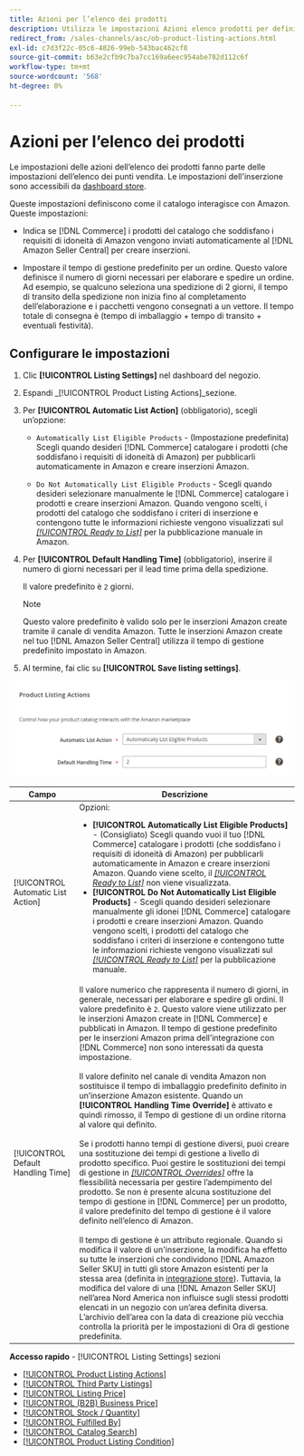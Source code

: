 ```yaml
---
title: Azioni per l’elenco dei prodotti
description: Utilizza le impostazioni Azioni elenco prodotti per definire il modo in cui il catalogo Commerce interagisce con Amazon.
redirect_from: /sales-channels/asc/ob-product-listing-actions.html
exl-id: c7d3f22c-05c6-4826-99eb-543bac462cf8
source-git-commit: b63e2cfb9c7ba7cc169a6eec954abe782d112c6f
workflow-type: tm+mt
source-wordcount: '568'
ht-degree: 0%

---
```


# Azioni per l’elenco dei prodotti

Le impostazioni delle azioni dell’elenco dei prodotti fanno parte delle impostazioni dell’elenco dei punti vendita. Le impostazioni dell&#39;inserzione sono accessibili da [dashboard store](./amazon-store-dashboard.md).

Queste impostazioni definiscono come il catalogo interagisce con Amazon. Queste impostazioni:

- Indica se [!DNL Commerce] i prodotti del catalogo che soddisfano i requisiti di idoneità di Amazon vengono inviati automaticamente al [!DNL Amazon Seller Central] per creare inserzioni.

- Impostare il tempo di gestione predefinito per un ordine. Questo valore definisce il numero di giorni necessari per elaborare e spedire un ordine. Ad esempio, se qualcuno seleziona una spedizione di 2 giorni, il tempo di transito della spedizione non inizia fino al completamento dell’elaborazione e i pacchetti vengono consegnati a un vettore. Il tempo totale di consegna è (tempo di imballaggio + tempo di transito + eventuali festività).

## Configurare le impostazioni

1. Clic **[!UICONTROL Listing Settings]** nel dashboard del negozio.

1. Espandi _[!UICONTROL Product Listing Actions]_sezione.

1. Per **[!UICONTROL Automatic List Action]** (obbligatorio), scegli un’opzione:

   - `Automatically List Eligible Products` - (Impostazione predefinita) Scegli quando desideri [!DNL Commerce] catalogare i prodotti (che soddisfano i requisiti di idoneità di Amazon) per pubblicarli automaticamente in Amazon e creare inserzioni Amazon.

   - `Do Not Automatically List Eligible Products` - Scegli quando desideri selezionare manualmente le [!DNL Commerce] catalogare i prodotti e creare inserzioni Amazon. Quando vengono scelti, i prodotti del catalogo che soddisfano i criteri di inserzione e contengono tutte le informazioni richieste vengono visualizzati sul [_[!UICONTROL Ready to List]_](./ready-to-list.md) per la pubblicazione manuale in Amazon.

1. Per **[!UICONTROL Default Handling Time]** (obbligatorio), inserire il numero di giorni necessari per il lead time prima della spedizione.

   Il valore predefinito è `2` giorni.

   >[!NOTE]
   >
   >Questo valore predefinito è valido solo per le inserzioni Amazon create tramite il canale di vendita Amazon. Tutte le inserzioni Amazon create nel tuo [!DNL Amazon Seller Central] utilizza il tempo di gestione predefinito impostato in Amazon.

1. Al termine, fai clic su **[!UICONTROL Save listing settings]**.

![Azioni per l’elenco dei prodotti](assets/amazon-product-listing-actions.png)

| Campo | Descrizione |
|--- |--- |
| [!UICONTROL Automatic List Action] | Opzioni:<ul><li>**[!UICONTROL Automatically List Eligible Products]** - (Consigliato) Scegli quando vuoi il tuo [!DNL Commerce] catalogare i prodotti (che soddisfano i requisiti di idoneità di Amazon) per pubblicarli automaticamente in Amazon e creare inserzioni Amazon. Quando viene scelto, il [_[!UICONTROL Ready to List]_](./ready-to-list.md) non viene visualizzata. </li><li>**[!UICONTROL Do Not Automatically List Eligible Products]** - Scegli quando desideri selezionare manualmente gli idonei [!DNL Commerce] catalogare i prodotti e creare inserzioni Amazon. Quando vengono scelti, i prodotti del catalogo che soddisfano i criteri di inserzione e contengono tutte le informazioni richieste vengono visualizzati sul [_[!UICONTROL Ready to List]_](./ready-to-list.md) per la pubblicazione manuale.</li></ul> |
| [!UICONTROL Default Handling Time] | Il valore numerico che rappresenta il numero di giorni, in generale, necessari per elaborare e spedire gli ordini. Il valore predefinito è `2`. Questo valore viene utilizzato per le inserzioni Amazon create in [!DNL Commerce] e pubblicati in Amazon. Il tempo di gestione predefinito per le inserzioni Amazon prima dell’integrazione con [!DNL Commerce] non sono interessati da questa impostazione.<br><br>Il valore definito nel canale di vendita Amazon non sostituisce il tempo di imballaggio predefinito definito in un’inserzione Amazon esistente. Quando un **[!UICONTROL Handling Time Override]** è attivato e quindi rimosso, il Tempo di gestione di un ordine ritorna al valore qui definito.<br><br>Se i prodotti hanno tempi di gestione diversi, puoi creare una sostituzione dei tempi di gestione a livello di prodotto specifico. Puoi gestire le sostituzioni dei tempi di gestione in [_[!UICONTROL Overrides]_](./overrides.md) offre la flessibilità necessaria per gestire l’adempimento del prodotto. Se non è presente alcuna sostituzione del tempo di gestione in [!DNL Commerce] per un prodotto, il valore predefinito del tempo di gestione è il valore definito nell’elenco di Amazon.<br><br>Il tempo di gestione è un attributo regionale. Quando si modifica il valore di un&#39;inserzione, la modifica ha effetto su tutte le inserzioni che condividono [!DNL Amazon Seller SKU] in tutti gli store Amazon esistenti per la stessa area (definita in [integrazione store](./store-integration.md)). Tuttavia, la modifica del valore di una [!DNL Amazon Seller SKU] nell’area Nord America non influisce sugli stessi prodotti elencati in un negozio con un’area definita diversa. L’archivio dell’area con la data di creazione più vecchia controlla la priorità per le impostazioni di Ora di gestione predefinita. |

**Accesso rapido** - [!UICONTROL Listing Settings] sezioni

- [[!UICONTROL Product Listing Actions]](./product-listing-actions.md)
- [[!UICONTROL Third Party Listings]](./third-party-listing-settings.md)
- [[!UICONTROL Listing Price]](./listing-price.md)
- [[!UICONTROL (B2B) Business Price]](./business-pricing.md)
- [[!UICONTROL Stock / Quantity]](./stock-quantity.md)
- [[!UICONTROL Fulfilled By]](./fulfilled-by.md)
- [[!UICONTROL Catalog Search]](./catalog-search.md)
- [[!UICONTROL Product Listing Condition]](./product-listing-condition.md)
